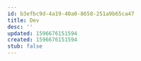 ```yaml
---
id: b3efbc9d-4a19-40a0-8658-251a9b65ca47
title: Dev
desc: ''
updated: 1596676151594
created: 1596676151594
stub: false
---
```


